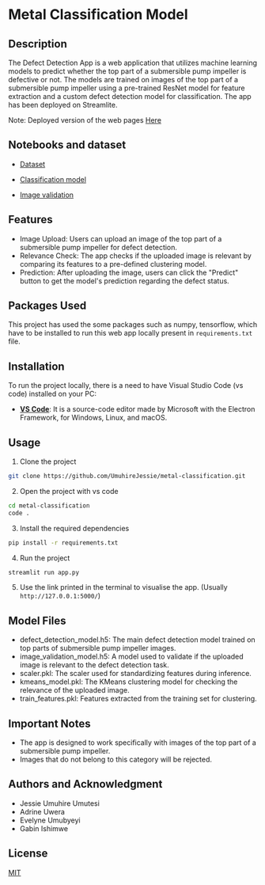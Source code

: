 # Metal Classification Model



## Description

The Defect Detection App is a web application that utilizes machine learning models to predict whether the top part of a submersible pump impeller is defective or not. The models are trained on images of the top part of a submersible pump impeller using a pre-trained ResNet model for feature extraction and a custom defect detection model for classification. The app has been deployed on Streamlite.

Note: Deployed version of the web pages [Here](https://casting-defect-detection.streamlit.app/)

## Notebooks and dataset

- [Dataset](https://www.kaggle.com/datasets/ravirajsinh45/real-life-industrial-dataset-of-casting-product)

- [Classification model](https://colab.research.google.com/drive/1iNE_vqm_ldkyepU1-zqdXWsXoKWYkkuN#scrollTo=-6OFw-eLwLP7)

- [Image validation](https://colab.research.google.com/drive/1ymbm-72w7LZ7VScm497O1j8nXTO6AcK8#scrollTo=l1oNCvHDID6ehttps%3A%2F%2Fcolab.research.google.com%2Fdrive%2F1ymbm-72w7LZ7VScm497O1j8nXTO6AcK8%23scrollTo%3Dl1oNCvHDID6e)

## Features
- Image Upload: Users can upload an image of the top part of a submersible pump impeller for defect detection.
- Relevance Check: The app checks if the uploaded image is relevant by comparing its features to a pre-defined clustering model.
- Prediction: After uploading the image, users can click the "Predict" button to get the model's prediction regarding the defect status.

## Packages Used

This project has used the some packages such as numpy, tensorflow, which have to be installed to run this web app locally present in `requirements.txt` file. 

## Installation

To run the project locally, there is a need to have Visual Studio Code (vs code) installed on your PC:

- **[VS Code](https://code.visualstudio.com/download)**: It is a source-code editor made by Microsoft with the Electron Framework, for Windows, Linux, and macOS.

## Usage

1. Clone the project 

``` bash
git clone https://github.com/UmuhireJessie/metal-classification.git

```

2. Open the project with vs code

``` bash
cd metal-classification
code .
```

3. Install the required dependencies

``` bash
pip install -r requirements.txt
```


4. Run the project

``` bash
streamlit run app.py
```

5. Use the link printed in the terminal to visualise the app. (Usually `http://127.0.0.1:5000/`)

## Model Files

- defect_detection_model.h5: The main defect detection model trained on top parts of submersible pump impeller images.
- image_validation_model.h5: A model used to validate if the uploaded image is relevant to the defect detection task.
- scaler.pkl: The scaler used for standardizing features during inference.
- kmeans_model.pkl: The KMeans clustering model for checking the relevance of the uploaded image.
- train_features.pkl: Features extracted from the training set for clustering.

## Important Notes
- The app is designed to work specifically with images of the top part of a submersible pump impeller.
- Images that do not belong to this category will be rejected.

## Authors and Acknowledgment

- Jessie Umuhire Umutesi
- Adrine Uwera
- Evelyne Umubyeyi
- Gabin Ishimwe

## License
[MIT](https://choosealicense.com/licenses/mit/)
